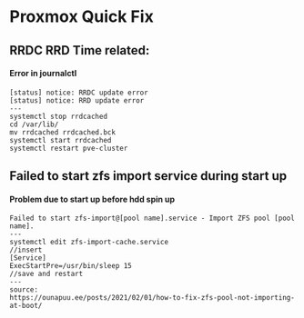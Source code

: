# Proxmox Quick Fix

## RRDC RRD Time related:
#### Error in journalctl
```
[status] notice: RRDC update error
[status] notice: RRD update error
---
systemctl stop rrdcached
cd /var/lib/
mv rrdcached rrdcached.bck
systemctl start rrdcached
systemctl restart pve-cluster
```

## Failed to start zfs import service during start up
#### Problem due to start up before hdd spin up
```
Failed to start zfs-import@[pool name].service - Import ZFS pool [pool name].
---
systemctl edit zfs-import-cache.service
//insert
[Service]
ExecStartPre=/usr/bin/sleep 15
//save and restart
---
source:
https://ounapuu.ee/posts/2021/02/01/how-to-fix-zfs-pool-not-importing-at-boot/
```
